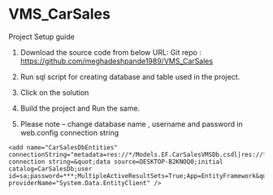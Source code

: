 # VMS_CarSales
Project Setup guide
1.	Download the source code from below URL:
Git repo : https://github.com/meghadeshpande1989/VMS_CarSales

2.	Run sql script for creating database and table used in the project.
3.	Click on the solution 
4.	Build the project and Run the same.
5.	Please note – change database name , username and password in web.config connection string
<connectionStrings>
  
    <add name="CarSalesDbEntities" connectionString="metadata=res://*/Models.EF.CarSalesVMSDb.csdl|res://*/Models.EF.CarSalesVMSDb.ssdl|res://*/Models.EF.CarSalesVMSDb.msl;provider=System.Data.SqlClient;provider connection string=&quot;data source=DESKTOP-B2KNOQ0;initial catalog=CarSalesDb;user id=sa;password=***;MultipleActiveResultSets=True;App=EntityFramework&quot;" providerName="System.Data.EntityClient" />

</connectionStrings>
